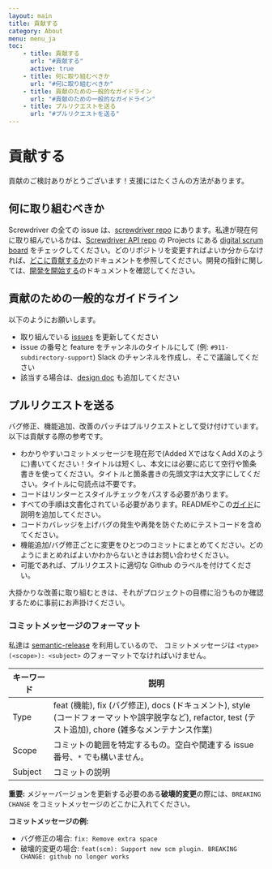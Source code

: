 ```yaml
---
layout: main
title: 貢献する
category: About
menu: menu_ja
toc:
    - title: 貢献する
      url: "#貢献する"
      active: true
    - title: 何に取り組むべきか
      url: "#何に取り組むべきか"
    - title: 貢献のための一般的なガイドライン
      url: "#貢献のための一般的なガイドライン"
    - title: プルリクエストを送る
      url: "#プルリクエストを送る"
---
```

# 貢献する

貢献のご検討ありがとうございます！支援にはたくさんの方法があります。

## 何に取り組むべきか

Screwdriver の全ての issue は、[screwdriver repo][api-issues-url] にあります。私達が現在何に取り組んでいるかは、[Screwdriver API repo][api-repo] の Projects にある [digital scrum board](https://github.com/screwdriver-cd/screwdriver/projects/4) をチェックしてください。どのリポジトリを変更すればよいか分からなければ、[どこに貢献するか](./where-to-contribute)のドキュメントを参照してください。開発の指針に関しては、[開発を開始する](./getting-started-developing)のドキュメントを確認してください。

## 貢献のための一般的なガイドライン

以下のようにお願いします。
* 取り組んでいる [issues](./issues) を更新してください
* issue の番号と feature をチャンネルのタイトルにして (例: `#911-subdirectory-support`) Slack のチャンネルを作成し、そこで議論してください
* 該当する場合は、[design doc](https://github.com/screwdriver-cd/screwdriver/tree/master/design) も追加してください

## プルリクエストを送る

バグ修正、機能追加、改善のパッチはプルリクエストとして受け付けています。以下は貢献する際の参考です。

* わかりやすいコミットメッセージを現在形で(Added XではなくAdd Xのように)書いてください！タイトルは短くし、本文には必要に応じて空行や箇条書きを使ってください。タイトルと箇条書きの先頭文字は大文字にしてください。タイトルに句読点は不要です。
* コードはリンターとスタイルチェックをパスする必要があります。
* すべての手順は文書化されている必要があります。READMEやこの[ガイド][guide-repo]に説明を追加してください。
* コードカバレッジを上げバグの発生や再発を防ぐためにテストコードを含めてください。
* 機能追加/バグ修正ごとに変更をひとつのコミットにまとめてください。どのようにまとめればよいかわからないときはお問い合わせください。
* 可能であれば、プルリクエストに適切な Github のラベルを付けてください。

大掛かりな改善に取り組むときは、それがプロジェクトの目標に沿うものか確認するために事前にお声掛けください。

### コミットメッセージのフォーマット

私達は [semantic-release](https://www.npmjs.com/package/semantic-release) を利用しているので、 コミットメッセージは `<type>(<scope>): <subject>` のフォーマットでなければいけません。

| キーワード | 説明 |
| ------- | ----------- |
| Type | feat (機能), fix (バグ修正), docs (ドキュメント), style (コードフォーマットや誤字脱字など), refactor, test (テスト追加), chore (雑多なメンテナンス作業)  |
| Scope | コミットの範囲を特定するもの。空白や関連する issue 番号、`*` でも構いません。 |
| Subject | コミットの説明 |

**重要:** メジャーバージョンを更新する必要のある**破壊的変更**の際には、`BREAKING CHANGE` をコミットメッセージのどこかに入れてください。

**コミットメッセージの例:**
* バグ修正の場合: `fix: Remove extra space`
* 破壊的変更の場合: `feat(scm): Support new scm plugin. BREAKING CHANGE: github no longer works`

[api-issues-url]: https://github.com/screwdriver-cd/screwdriver/issues
[api-repo]: https://github.com/screwdriver-cd/screwdriver
[guide-repo]: https://github.com/screwdriver-cd/guide
